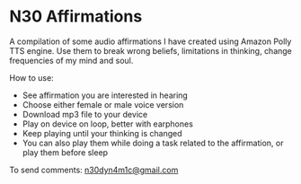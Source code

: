 # N30 Affirmations

A compilation of some audio affirmations I have created using Amazon Polly TTS engine. Use them to break wrong beliefs, limitations in thinking, change frequencies of my mind and soul.

How to use:
- See affirmation you are interested in hearing
- Choose either female or male voice version
- Download mp3 file to your device
- Play on device on loop, better with earphones
- Keep playing until your thinking is changed
- You can also play them while doing a task related to the affirmation, or play them before sleep

To send comments: n30dyn4m1c@gmail.com
